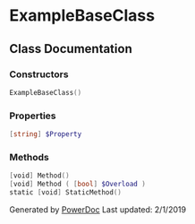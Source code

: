 # ExampleBaseClass

## Class Documentation

### Constructors

```PowerShell
ExampleBaseClass()
```

### Properties

```PowerShell
[string] $Property
```

### Methods

```PowerShell
[void] Method()
[void] Method ( [bool] $Overload )
static [void] StaticMethod()
```

Generated by [PowerDoc](https://github.com/luther38/PowerDoc)
Last updated: 2/1/2019
